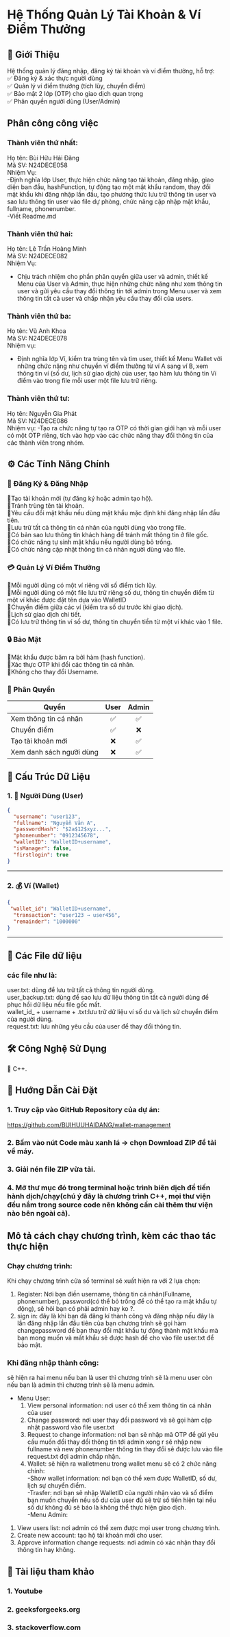 # **Hệ Thống Quản Lý Tài Khoản & Ví Điểm Thưởng**  
## 📌 Giới Thiệu  
Hệ thống quản lý đăng nhập, đăng ký tài khoản và ví điểm thưởng, hỗ trợ:  
✅ Đăng ký & xác thực người dùng  
✅ Quản lý ví điểm thưởng (tích lũy, chuyển điểm)  
✅ Bảo mật 2 lớp (OTP) cho giao dịch quan trọng  
✅ Phân quyền người dùng (User/Admin)  
## Phân công công việc  
### Thành viên thứ nhất:  
Họ tên: Bùi Hữu Hải Đăng  
Mã SV: N24DECE058  
Nhiệm Vụ:  
-Định nghĩa lớp User, thực hiện chức năng tạo tài khoản, đăng nhập, giao diện ban đầu, hashFunction, tự động tạo một mật khẩu random, thay đổi mật khẩu khi đăng nhập lần đầu, tạo phương thức lưu trữ thông tin user và sao lưu thông tin user vào file dự phòng, chức năng cập nhập mật khẩu, fullname, phonenumber.  
-Viết Readme.md  
### Thành viên thứ hai:  
Họ tên: Lê Trần Hoàng Minh  
Mã SV: N24DECE082  
Nhiệm Vụ:  
- Chịu trách nhiệm cho phần phân quyền giữa user và admin, thiết kế Menu của User và Admin, thực hiện những chức năng như xem thông tin user và gửi yêu cầu thay đổi thông tin tới admin trong Menu user và xem thông tin tất cả user và chấp nhận yêu cầu thay đổi của users.  
 ### Thành viên thứ ba:  
 Họ tên: Vũ Anh Khoa  
 Mã SV: N24DECE078  
 Nhiệm vụ:  
 - Định nghĩa lớp Ví, kiểm tra trùng tên và tìm user, thiết kế Menu Wallet với những chức năng như chuyển ví điểm thưởng từ ví A sang ví B, xem thông tin ví (số dư, lịch sử giao dịch) của user, tạo hàm lưu thông tin Ví điểm vào trong file mỗi user một file lưu trữ riêng.  
### Thành viên thứ tư:  
Họ tên: Nguyễn Gia Phát  
Mã SV: N24DECE086  
Nhiệm vụ: 
-Tạo ra chức năng tự tạo ra OTP có thời gian giới hạn và mỗi user có một OTP riêng, tích vào hợp vào các chức năng thay đổi thông tin của các thành viên trong nhóm.  
## ⚙️ Các Tính Năng Chính  
### 🔐 Đăng Ký & Đăng Nhập  
:radio_button:Tạo tài khoản mới (tự đăng ký hoặc admin tạo hộ).  
:radio_button:Tránh trùng tên tài khoản.  
:radio_button:Yêu cầu đổi mật khẩu nếu dùng mật khẩu mặc định khi đăng nhập lần đầu tiên.  
:radio_button:Lưu trữ tất cả thông tin cá nhân của người dùng vào trong file.  
:radio_button:Có bản sao lưu thông tin khách hàng để tránh mất thông tin ở file gốc.  
:radio_button:Có chức năng tự sinh mật khẩu nếu người dùng bỏ trống.  
:radio_button:Có chức năng cập nhật thông tin cá nhân người dùng vào file.   
### 💳 Quản Lý Ví Điểm Thưởng  
:radio_button:Mỗi người dùng có một ví riêng với số điểm tích lũy.  
:radio_button:Mỗi người dùng có một file lưu trữ riêng số dư, thông tin chuyển điểm từ một ví khác được đặt tên dựa vào WalletID    
:radio_button:Chuyển điểm giữa các ví (kiểm tra số dư trước khi giao dịch).  
:radio_button:Lịch sử giao dịch chi tiết.  
:radio_button:Có lưu trữ thông tin ví số dư, thông tin chuyển tiền từ một ví khác vào 1 file.  
### 🔒 Bảo Mật  
:radio_button:Mật khẩu được băm ra bởi hàm (hash function).  
:radio_button:Xác thực OTP khi đổi các thông tin cá nhân.  
:radio_button:Không cho thay đổi Username.  
### 👥 Phân Quyền

| **Quyền**                   | **User** | **Admin** |
|-----------------------------|:--------:|:---------:|
| Xem thông tin cá nhân       | ✅       | ✅        |
| Chuyển điểm                 | ✅       | ❌        |
| Tạo tài khoản mới           | ❌       | ✅        |
| Xem danh sách người dùng    | ❌       | ✅        |  

## 📂 Cấu Trúc Dữ Liệu  
### 1. 👤 Người Dùng (User)

```json
{
  "username": "user123",
  "fullname": "Nguyễn Văn A",
  "passwordHash": "$2a$12$xyz...",
  "phonenumber": "0912345678",
  "walletID": "WalletID+username",
  "isManager": false,
  "firstlogin": true
}
```

---

### 2. 💰 Ví (Wallet)

```json
{
 "wallet_id": "WalletID+username",
  "transaction": "user123 → user456",
  "remainder": "1000000"
}
```

---  
## 📂 Các File dữ liệu
### các file như là:  
user.txt: dùng để lưu trữ tất cả thông tin người dùng.  
user_backup.txt: dùng để sao lưu dữ liệu thông tin tất cả người dùng để phục hồi dữ liệu nếu file gốc mất.   
wallet_id_ + username + .txt:lưu trữ dữ liệu ví số dư và lịch sử chuyển điểm của người dùng.  
request.txt: lưu những yêu cầu của user để thay đổi thông tin.  
## 🛠️ Công Nghệ Sử Dụng  
:radio_button: C++.  
## 🚀 Hướng Dẫn Cài Đặt  
### 1. Truy cập vào GitHub Repository của dự án:
https://github.com/BUIHUUHAIDANG/wallet-management  
### 2. Bấm vào nút Code màu xanh lá → chọn Download ZIP để tải về máy.  
### 3. Giải nén file ZIP vừa tải.
### 4. Mở thư mục đó trong terminal hoặc trình biên dịch để tiến hành dịch/chạy(chú ý đây là chương trình C++, mọi thư viện đều nắm trong source code nên không cần cài thêm thư viện nào bên ngoài cả).  
## Mô tả cách chạy chương trình, kèm các thao tác thực hiện  
### Chạy chương trình:
Khi chạy chương trình cửa sổ terminal sẽ xuất hiện ra với 2 lựa chọn:  
1. Register: Nơi bạn điền username, thông tin cá nhân(Fullname, phonenumber), password(có thể bỏ trống để có thể tạo ra mật khẩu tự động), sẽ hỏi bạn có phải admin hay ko ?.
2. sign in: đây là khi bạn đã đăng kí thành công và đăng nhập nếu đây là lần đăng nhập lần đầu tiên của bạn chương trình sẽ gọi hàm changepassword để bạn thay đổi mật khẩu tự động thành mật khẩu mà bạn mong muốn và mất khẩu sẽ được hash để cho vào file user.txt để bảo mật.
### Khi đăng nhập thành công:  
sẽ hiện ra hai menu nếu bạn là user thì chương trình sẽ là menu user còn nếu bạn là admin thì chương trình sẽ là menu admin.  
- Menu User:  
   1. View personal information: nơi user có thể xem thông tin cá nhân của user
   2. Change password: nơi user thay đổi password và sẽ gọi hàm cập nhật password vào file user.txt  
   3. Request to change information: nơi bạn sẽ nhập mã OTP để gửi yêu cầu muốn đổi thay đổi thông tin tới admin xong r sẽ nhập new fullname và new phonenumber thông tin thay đổi sẽ được lưu vào file request.txt đợi admin chấp nhận.  
   4. Wallet: sẽ hiện ra walletmenu trong wallet menu sẽ có 2 chức năng chính:  
      -Show wallet information: nơi bạn có thể xem được WalletID, số dư, lịch sự chuyển điểm.  
      -Trasfer: nơi bạn sẽ nhập WalletID của người nhận vào và số điểm bạn muốn chuyển nếu số dư của user đủ sẽ trừ số tiền hiện tại nếu số dư không đủ sẽ báo là không thể thực hiện giao dịch.  
    -Menu Admin:  
1. View users list: nơi admin có thể xem được mọi user trong chương trình.  
2. Create new account: tạo hộ tài khoản mới cho user.  
3. Approve information change requests: nơi admin có xác nhận thay đổi thông tin hay không.    
## 📜 Tài liệu tham khảo
### 1. Youtube  
### 2. geeksforgeeks.org  
### 3. stackoverflow.com  


